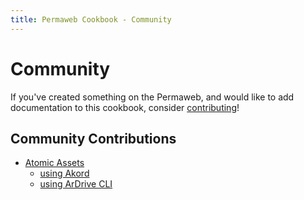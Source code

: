 ```yaml
---
title: Permaweb Cookbook - Community
---
```


# Community

If you've created something on the Permaweb, and would like to add documentation to this cookbook, consider [contributing](../getting-started/contributing.md)!

## Community Contributions
- [Atomic Assets](../guides/smartweave/atomic-assets/index.md)
  - [using Akord](../guides/smartweave/atomic-assets/akord.md)
  - [using ArDrive CLI](../guides/smartweave/atomic-assets/ardrive-cli.md)